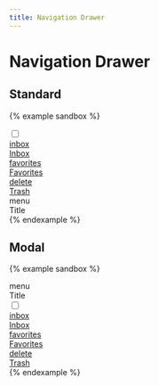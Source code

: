 ```yaml
---
title: Navigation Drawer
---
```


# Navigation Drawer

## Standard

{% example sandbox %}
<div class="display-flex">
  <input type="checkbox" id="standard-rawer-toggle" class="navigation-drawer-toggle">
  <div class="navigation-drawer">
    <div class="navigation-drawer__container padding-3">
      <a href="#" class="navigation-drawer__item navigation-drawer__item--active">
        <div class="navigation-drawer__item__icon">
          <span class="material-icons">inbox</span>
        </div>
        <div class="navigation-drawer__item__label">
          Inbox
        </div>
      </a>
      <a href="#" class="navigation-drawer__item">
        <div class="navigation-drawer__item__icon">
          <span class="material-icons">favorites</span>
        </div>
        <div class="navigation-drawer__item__label">
          Favorites
        </div>
      </a>
      <a href="#" class="navigation-drawer__item">
        <div class="navigation-drawer__item__icon">
          <span class="material-icons">delete</span>
        </div>
        <div class="navigation-drawer__item__label">
          Trash
        </div>
      </a>
    </div>
    <div class="navigation-drawer__scrim" data-action="click->navigation-drawer#close">
    </div>
  </div>

  <div class="flex-grow-1">
    <div class="top-app-bar">
      <div class="top-app-bar__action display-none@laptop">
        <label for="standard-drawer-toggle" class="icon-button">
          <span class="material-icons">menu</span>
        </label>
      </div>
      <div class="top-app-bar__title">
        Title
      </div>
    </div>
  </div>
</div>
{% endexample %}

## Modal

{% example sandbox %}
<div class="top-app-bar top-app-bar--sticky-top">
  <div class="top-app-bar__action">
    <label for="modal-drawer-toggle" class="icon-button">
      <span class="material-icons">menu</span>
    </label>
  </div>
  <div class="top-app-bar__title">
    Title
  </div>
</div>

<input type="checkbox" id="modal-drawer-toggle" class="navigation-drawer-toggle">
<div class="navigation-drawer navigation-drawer--modal">
  <div class="navigation-drawer__container padding-3">
    <a href="#" class="navigation-drawer__item navigation-drawer__item--active">
      <div class="navigation-drawer__item__icon">
        <span class="material-icons">inbox</span>
      </div>
      <div class="navigation-drawer__item__label">
        Inbox
      </div>
    </a>
    <a href="#" class="navigation-drawer__item">
      <div class="navigation-drawer__item__icon">
        <span class="material-icons">favorites</span>
      </div>
      <div class="navigation-drawer__item__label">
        Favorites
      </div>
    </a>
    <a href="#" class="navigation-drawer__item">
      <div class="navigation-drawer__item__icon">
        <span class="material-icons">delete</span>
      </div>
      <div class="navigation-drawer__item__label">
        Trash
      </div>
    </a>
  </div>
  <label for="modal-drawer-toggle" class="navigation-drawer__scrim">
  </label>
</div>
{% endexample %}
